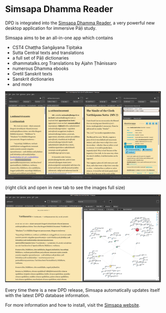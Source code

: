 # Simsapa Dhamma Reader

DPD is integrated into the [Simsapa Dhamma Reader](https://simsapa.github.io/), a very powerful new desktop application for immersive Pāḷi study.

Simsapa aims to be an all-in-one app which contains

- CST4 Chaṭṭha Saṅgāyana Tipiṭaka
- Sutta Central texts and translations
- a full set of Pāḷi dictionaries
- dhammatalks.org Translations by Ajahn Ṭhānissaro
- numerous Dhamma ebooks
- Gretil Sanskrit texts
- Sanskrit dictionaries
- and more

![simsapa sutta study](../pics/simsapa/simsapa_sutta_study.png)

(right click and open in new tab to see the images full size)

![simsapa links](../pics/simsapa/simsapa_links.png)

Every time there is a new DPD release, Simsapa automatically updates itself with the latest DPD database information.

For more information and how to install, visit the [Simsapa website](https://simsapa.github.io/).
